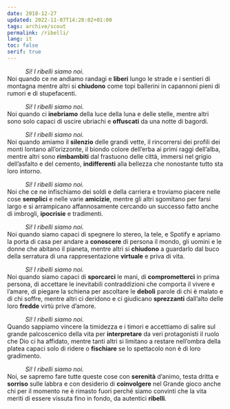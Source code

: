 ```yaml
---
date: 2018-12-27
updated: 2022-11-07T14:28:02+01:00
tags: archive/scout
permalink: /ribelli/
lang: it
toc: false
serif: true
---
```


   *Sì! I ribelli siamo noi.*  
Noi quando ce ne andiamo randagi e **liberi** lungo le strade e i sentieri di montagna mentre altri si **chiudono** come topi ballerini in capannoni pieni di rumori e di stupefacenti.

   *Sì! I ribelli siamo noi.*  
Noi quando ci **inebriamo** della luce della luna e delle stelle, mentre altri sono solo capaci di uscire ubriachi e **offuscati** da una notte di bagordi.

   *Sì! I ribelli siamo noi.*  
Noi quando amiamo il **silenzio** delle grandi vette, il rincorrersi dei profili dei monti lontano all’orizzonte, il biondo colore dell’erba ai primi raggi dell’alba, mentre altri sono **rimbambiti** dal frastuono delle città, immersi nel grigio dell’asfalto e del cemento, **indifferenti** alla bellezza che nonostante tutto sta loro intorno.

   *Sì! I ribelli siamo noi.*  
Noi che ce ne infischiamo dei soldi e della carriera e troviamo piacere nelle cose **semplici** e nelle varie **amicizie**, mentre gli altri sgomitano per farsi largo e si arrampicano affannosamente cercando un successo fatto anche di imbrogli, **ipocrisie** e tradimenti.

   *Sì! I ribelli siamo noi.*  
Noi quando siamo capaci di spegnere lo stereo, la tele, e Spotify e apriamo la porta di casa per andare a **conoscere** di persona il mondo, gli uomini e le donne che abitano il pianeta, mentre altri si **chiudono** a guardarlo dal buco della serratura di una rappresentazione **virtuale** e priva di vita.

   *Sì! I ribelli siamo noi.*  
Noi quando siamo capaci di **sporcarci** le mani, di **comprometterci** in prima persona, di accettare le inevitabili contraddizioni che comporta il vivere e l’amare, di piegare la schiena per ascoltare le **deboli** parole di chi è malato e di chi soffre, mentre altri ci deridono e ci giudicano **sprezzanti** dall’alto delle loro **fredde** virtù prive d’amore.

   *Sì! I ribelli siamo noi.*  
Quando sappiamo vincere la timidezza e i timori e accettiamo di salire sul grande palcoscenico della vita per **interpretare** da veri protagonisti il ruolo che Dio ci ha affidato, mentre tanti altri si limitano a restare nell’ombra della platea capaci solo di ridere o **fischiare** se lo spettacolo non è di loro gradimento.

   *Sì! I ribelli siamo noi.*  
Noi, se sapremo fare tutte queste cose con **serenità** d’animo, testa dritta e **sorriso** sulle labbra e con desiderio di **coinvolgere** nel Grande gioco anche chi per il momento ne è rimasto fuori perché siamo convinti che la vita meriti di essere vissuta fino in fondo, da autentici **ribelli**.
